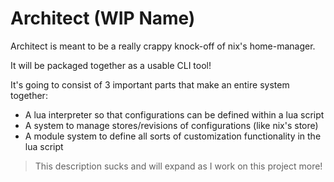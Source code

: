 # Architect (WIP Name)

Architect is meant to be a really crappy knock-off of nix's home-manager.

It will be packaged together as a usable CLI tool!

It's going to consist of 3 important parts that make an entire system together:
- A lua interpreter so that configurations can be defined within a lua script
- A system to manage stores/revisions of configurations (like nix's store)
- A module system to define all sorts of customization functionality in the lua script

> This description sucks and will expand as I work on this project more!
